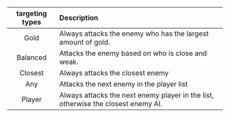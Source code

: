 | targeting types | Description |
| :---: | :--- |
| Gold | Always attacks the enemy who has the largest amount of gold. |
| Balanced | Attacks the enemy based on who is close and weak. |
| Closest | Always attacks the closest enemy |
| Any | Attacks the next enemy in the player list |
| Player | Always attacks the next enemy player in the list, otherwise the closest enemy AI. |